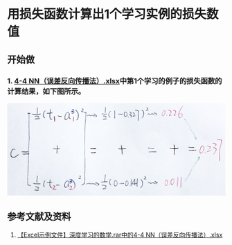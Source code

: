 # 用损失函数计算出1个学习实例的损失数值

## 开始做

### 1. [4-4 NN（误差反向传播法）.xlsx](http://www.ituring.com.cn/book/2593)中第1个学习的例子的损失函数的计算结果，如下图所示。

![](/images/深度学习/神经网络/用损失函数计算出1个学习实例的损失数值/1a1.jpg)

## 参考文献及资料

1. [【Excel示例文件】深度学习的数学.rar中的4-4 NN（误差反向传播法）.xlsx](http://www.ituring.com.cn/book/2593)